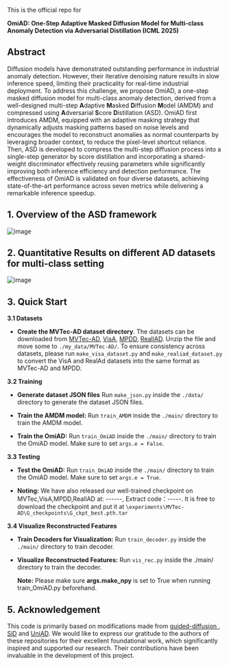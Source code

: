 This is the official repo for

**OmiAD: One-Step Adaptive Masked Diffusion Model for Multi-class Anomaly Detection via Adversarial Distillation (ICML 2025)**

## Abstract
Diffusion models have demonstrated outstanding performance in industrial anomaly detection. However, their iterative denoising nature results in slow inference speed, limiting their practicality for real-time industrial deployment. To address this challenge, we propose OmiAD, a one-step masked diffusion model for multi-class anomaly detection, derived from a well-designed multi-step **A**daptive **M**asked **D**iffusion **M**odel (AMDM) and compressed using **A**dversarial **S**core **D**istillation (ASD). OmiAD first introduces AMDM, equipped with an adaptive masking strategy that dynamically adjusts masking patterns based on noise levels and encourages the model to reconstruct anomalies as normal counterparts by leveraging broader context, to reduce the pixel-level shortcut reliance. Then, ASD  is developed to compress the multi-step diffusion process into a single-step generator by score distillation and incorporating a shared-weight discriminator effectively reusing parameters while significantly improving both inference efficiency and detection performance. The effectiveness of OmiAD is validated on four diverse datasets, achieving state-of-the-art performance across seven metrics while delivering a remarkable inference speedup.

## 1. Overview of the ASD framework
![image](https://github.com/user-attachments/assets/545ac28e-2dba-41e2-b184-4452313a92d5)

## 2. Quantitative Results on different AD datasets for multi-class setting
![image](https://github.com/user-attachments/assets/2c452ee4-1566-435b-bdca-b717287440e6)

## 3. Quick Start
**3.1 Datasets**
- **Create the MVTec-AD dataset directory**. The datasets can be downloaded from [MVTec-AD](https://www.mvtec.com/company/research/datasets/mvtec-ad/), [VisA](https://github.com/amazon-science/spot-diff), [MPDD](https://github.com/stepanje/MPDD), [RealIAD](https://github.com/Tencent/AnomalyDetection_Real-IAD).  Unzip the file and move some to `./my_data/MVTec-AD/`. To ensure consistency across datasets, please run `make_visa_dataset.py` and `make_realiad_dataset.py` to convert the VisA and RealAd datasets into the same format as MVTec-AD and MPDD.

**3.2 Training**
- **Generate dataset JSON files** Run `make_json.py` inside the `./data/` directory to generate the dataset JSON files.

- **Train the AMDM model:** Run `train_AMDM` inside the `./main/` directory to train the AMDM model.

- **Train the OmiAD:** Run `train_OmiAD` inside the `./main/` directory to train the OmiAD model. Make sure to set `args.e = False`.

**3.3 Testing**

- **Test the OmiAD:** Run `train_OmiAD` inside the `./main/` directory to train the OmiAD model. Make sure to set `args.e = True`.

- **Noting:**
We have also released our well-trained checkpoint on MVTec,VisA,MPDD,RealIAD at: ------, Extract code：-----. It is free to download the checkpoint and put it at `\experiments\MVTec-AD\G_checkpoints\G_ckpt_best.pth.tar`

**3.4 Visualize Reconstructed Features**
- **Train Decoders for Visualization:** Run `train_decoder.py` inside the `./main/` directory to train decoder. 

- **Visualize Reconstructed Features:** Run `vis_rec.py` inside the ./main/ directory to train the decoder.

    **Note:** Please make sure **args.make_npy** is set to True when running train_OmiAD.py beforehand.

## 5. Acknowledgement
This code is primarily based on modifications made from [guided-diffusion
](https://github.com/openai/guided-diffusion), [SiD](https://github.com/mingyuanzhou/SiD) and [UniAD](https://github.com/zhiyuanyou/UniAD). We would like to express our gratitude to the authors of these repositories for their excellent foundational work, which significantly inspired and supported our research. Their contributions have been invaluable in the development of this project.



